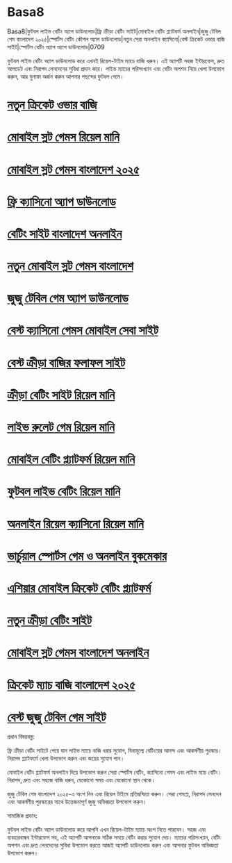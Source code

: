# Basa8

Basa8|ফুটবল লাইভ বেটিং অ্যাপ ডাউনলোড|ফ্রি ক্রীড়া বেটিং সাইট|মোবাইল বেটিং প্ল্যাটফর্ম অনলাইন|জুজু টেবিল গেম বাংলাদেশ ২০২৫|স্পোর্টস বেটিং কৌশল অ্যাপ ডাউনলোড|নতুন সেরা অনলাইন ক্যাসিনো|বেস্ট ক্রিকেট ওভার বাজি সাইট|স্পোর্টস বেটিং অ্যাপ অ্যাপ ডাউনলোড|0709

ফুটবল লাইভ বেটিং অ্যাপ ডাউনলোড করে এখনই রিয়েল-টাইম ম্যাচে বাজি ধরুন। এই অ্যাপটি সহজ ইন্টারফেস, দ্রুত আপডেট এবং নিরাপদ লেনদেনের সুবিধা প্রদান করে। লাইভ ম্যাচের পরিসংখ্যান এবং বেটিং অপশন নিয়ে খেলা উপভোগ করুন, আর মুনাফা অর্জন করুন আপনার পছন্দের ফুটবল গেমে।

#  <a href="https://basa8live.com/">নতুন ক্রিকেট ওভার বাজি</a>

#  <a href="https://basa8live.net/">মোবাইল স্লট গেমস রিয়েল মানি</a>

#  <a href="https://basa8uk.com/">মোবাইল স্লট গেমস বাংলাদেশ ২০২৫</a>

#  <a href="https://basa8uk.net/">ফ্রি ক্যাসিনো অ্যাপ ডাউনলোড</a>

#  <a href="https://basa8hub.com/">বেটিং সাইট বাংলাদেশ অনলাইন</a>

#  <a href="https://basa8hub.net/">নতুন মোবাইল স্লট গেমস বাংলাদেশ</a>

# <a href="https://basa8uk.com/">জুজু টেবিল গেম অ্যাপ ডাউনলোড</a>

# <a href="https://basa8uk.net/">বেস্ট ক্যাসিনো গেমস মোবাইল সেবা সাইট</a>

# <a href="https://basa8hub.com/">বেস্ট ক্রীড়া বাজির ফলাফল সাইট</a>

# <a href="https://basa8hub.net/">ক্রীড়া বেটিং সাইট রিয়েল মানি</a>

# <a href="https://basa8sx.com/">লাইভ রুলেট গেম রিয়েল মানি</a>

# <a href="https://basa8sx.net/">মোবাইল বেটিং প্ল্যাটফর্ম রিয়েল মানি</a>

# <a href="https://basa8live.com/">ফুটবল লাইভ বেটিং রিয়েল মানি</a>

# <a href="https://basa8live.net/">অনলাইন রিয়েল ক্যাসিনো রিয়েল মানি</a>

# <a href="https://basa8uk.com/">ভার্চুয়াল স্পোর্টস গেম ও অনলাইন বুকমেকার</a>

# <a href="https://basa8uk.net/">এশিয়ার মোবাইল ক্রিকেট বেটিং প্ল্যাটফর্ম</a>

# <a href="https://basa8uk.com/">নতুন ক্রীড়া বেটিং সাইট</a>

# <a href="https://basa8uk.net/">মোবাইল স্লট গেমস বাংলাদেশ অনলাইন</a>

# <a href="https://basa8hub.com/">ক্রিকেট ম্যাচ বাজি বাংলাদেশ ২০২৫</a>

# <a href="https://basa8hub.net/">বেস্ট জুজু টেবিল গেম সাইট</a>

প্রধান বিষয়বস্তু:

ফ্রি ক্রীড়া বেটিং সাইটে পেয়ে যান লাইভ ম্যাচে বাজি ধরার সুযোগ, বিনামূল্যে বেটিংয়ের আনন্দ এবং আকর্ষণীয় পুরস্কার। নিরাপদ প্ল্যাটফর্মে খেলা উপভোগ করুন এবং জয়ের সুযোগ পান।

মোবাইল বেটিং প্ল্যাটফর্ম অনলাইন দিয়ে উপভোগ করুন সেরা স্পোর্টস বেটিং, ক্যাসিনো গেমস এবং লাইভ ম্যাচ বেটিং। নিরাপদ, দ্রুত এবং সহজে বাজি ধরুন, যেকোনো সময় এবং যেকোনো স্থান থেকে।

জুজু টেবিল গেম বাংলাদেশ ২০২৫-এ অংশ নিন এবং রিয়েল টাইমে প্রতিদ্বন্দ্বিতা করুন। সেরা গেমপ্লে, নিরাপদ লেনদেন এবং আকর্ষণীয় পুরস্কারের সাথে উত্তেজনাপূর্ণ জুজু অভিজ্ঞতা উপভোগ করুন।

সামাজিক প্রভাব:

ফুটবল লাইভ বেটিং অ্যাপ ডাউনলোড করে আপনি এখন রিয়েল-টাইম ম্যাচে অংশ নিতে পারবেন। সহজ এবং ব্যবহারবান্ধব ইন্টারফেস সহ, এই অ্যাপটি আপনাকে সঠিক সময়ে বেটিং করার সুযোগ দেয়। ম্যাচের পরিসংখ্যান, বেটিং অপশন এবং দ্রুত লেনদেনের সুবিধা উপভোগ করতে আজই অ্যাপটি ডাউনলোড করুন এবং আপনার ফুটবল অভিজ্ঞতা উপভোগ করুন।
